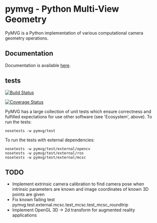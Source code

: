 # pymvg - Python Multi-View Geometry

PyMVG is a Python implementation of various computational camera
geometry operations.

## Documentation

Documentation is available [here](http://pymvg.readthedocs.org/).

## tests

[![Build Status](https://travis-ci.org/strawlab/pymvg.png?branch=master)](https://travis-ci.org/strawlab/pymvg)

[![Coverage Status](https://coveralls.io/repos/strawlab/pymvg/badge.png?branch=master)](https://coveralls.io/r/strawlab/pymvg?branch=master)

PyMVG has a large collection of unit tests which ensure correctness
and fulfilled expectations for use other software (see 'Ecosystem',
above). To run the tests:

    nosetests -w pymvg/test

To run the tests with external dependencies:

    nosetests -w pymvg/test/external/opencv
    nosetests -w pymvg/test/external/ros
    nosetests -w pymvg/test/external/mcsc

## TODO

- Implement extrinsic camera calibration to find camera pose when intrinsic parameters are known and image coordinates of known 3D points are given
- Fix known failing test pymvg.test.external.mcsc.test_mcsc.test_mcsc_roundtrip
- Implement OpenGL 3D -> 2d transform for augmented reality applications
